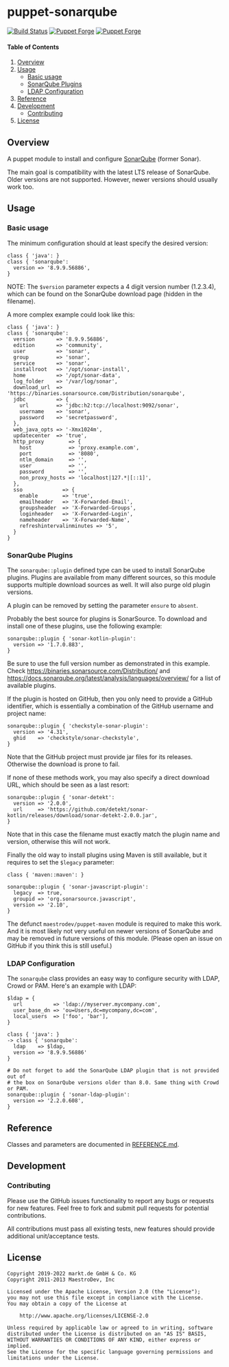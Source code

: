 # puppet-sonarqube

[![Build Status](https://github.com/markt-de/puppet-sonarqube/actions/workflows/ci.yaml/badge.svg)](https://github.com/markt-de/puppet-sonarqube/actions/workflows/ci.yaml)
[![Puppet Forge](https://img.shields.io/puppetforge/v/markt/sonarqube.svg)](https://forge.puppetlabs.com/markt/sonarqube)
[![Puppet Forge](https://img.shields.io/puppetforge/f/markt/sonarqube.svg)](https://forge.puppetlabs.com/markt/sonarqube)

#### Table of Contents

1. [Overview](#overview)
2. [Usage](#usage)
    - [Basic usage](#basic-usage)
    - [SonarQube Plugins](#sonarqube-plugins)
    - [LDAP Configuration](#ldap-configuration)
3. [Reference](#reference)
4. [Development](#development)
    - [Contributing](#contributing)
5. [License](#license)

## Overview

A puppet module to install and configure [SonarQube](https://www.sonarqube.org/) (former Sonar).

The main goal is compatibility with the latest LTS release of SonarQube. Older versions are not supported. However, newer versions should usually work too.

## Usage

### Basic usage

The minimum configuration should at least specify the desired version:

```puppet
class { 'java': }
class { 'sonarqube':
  version => '8.9.9.56886',
}
```

NOTE: The `$version` parameter expects a 4 digit version number (1.2.3.4), which can be found on the SonarQube download page (hidden in the filename).

A more complex example could look like this:

```puppet
class { 'java': }
class { 'sonarqube':
  version       => '8.9.9.56886',
  edition       => 'community',
  user          => 'sonar',
  group         => 'sonar',
  service       => 'sonar',
  installroot   => '/opt/sonar-install',
  home          => '/opt/sonar-data',
  log_folder    => '/var/log/sonar',
  download_url  => 'https://binaries.sonarsource.com/Distribution/sonarqube',
  jdbc          => {
    url         => 'jdbc:h2:tcp://localhost:9092/sonar',
    username    => 'sonar',
    password    => 'secretpassword',
  },
  web_java_opts => '-Xmx1024m',
  updatecenter  => 'true',
  http_proxy        => {
    host            => 'proxy.example.com',
    port            => '8080',
    ntlm_domain     => '',
    user            => '',
    password        => '',
    non_proxy_hosts => 'localhost|127.*|[::1]',
  },
  sso             => {
    enable        => 'true',
    emailheader   => 'X-Forwarded-Email',
    groupsheader  => 'X-Forwarded-Groups',
    loginheader   => 'X-Forwarded-Login',
    nameheader    => 'X-Forwarded-Name',
    refreshintervalinminutes => '5',
  }
}
```

### SonarQube Plugins

The `sonarqube::plugin` defined type can be used to install SonarQube plugins. Plugins are available from many different sources, so this module supports multiple download sources as well. It will also purge old plugin versions.

A plugin can be removed by setting the parameter `ensure` to `absent`.

Probably the best source for plugins is SonarSource. To download and install one of these plugins, use the following example:

```plugin
sonarqube::plugin { 'sonar-kotlin-plugin':
  version => '1.7.0.883',
}
```

Be sure to use the full version number as demonstrated in this example.
Check https://binaries.sonarsource.com/Distribution/ and https://docs.sonarqube.org/latest/analysis/languages/overview/ for a list of available plugins.

If the plugin is hosted on GitHub, then you only need to provide a GitHub identifier, which is essentially a combination of the GitHub username and project name:

```plugin
sonarqube::plugin { 'checkstyle-sonar-plugin':
  version => '4.31',
  ghid    => 'checkstyle/sonar-checkstyle',
}
```

Note that the GitHub project must provide jar files for its releases. Otherwise the download is prone to fail.

If none of these methods work, you may also specify a direct download URL, which should be seen as a last resort:

```plugin
sonarqube::plugin { 'sonar-detekt':
  version => '2.0.0',
  url     => 'https://github.com/detekt/sonar-kotlin/releases/download/sonar-detekt-2.0.0.jar',
}
```

Note that in this case the filename must exactly match the plugin name and version, otherwise this will not work.

Finally the old way to install plugins using Maven is still available, but it requires to set the `$legacy` parameter:

```puppet
class { 'maven::maven': }

sonarqube::plugin { 'sonar-javascript-plugin':
  legacy  => true,
  groupid => 'org.sonarsource.javascript',
  version => '2.10',
}
```

The defunct `maestrodev/puppet-maven` module is required to make this work. And it is most likely not very useful on newer versions of SonarQube and may be removed in future versions of this module. (Please open an issue on GitHub if you think this is still useful.)

### LDAP Configuration

The `sonarqube` class provides an easy way to configure security with LDAP, Crowd or PAM. Here's an example with LDAP:

```puppet
$ldap = {
  url          => 'ldap://myserver.mycompany.com',
  user_base_dn => 'ou=Users,dc=mycompany,dc=com',
  local_users  => ['foo', 'bar'],
}

class { 'java': }
-> class { 'sonarqube':
  ldap    => $ldap,
  version => '8.9.9.56886'
}

# Do not forget to add the SonarQube LDAP plugin that is not provided out of
# the box on SonarQube versions older than 8.0. Same thing with Crowd or PAM.
sonarqube::plugin { 'sonar-ldap-plugin':
  version => '2.2.0.608',
}
```

## Reference

Classes and parameters are documented in [REFERENCE.md](REFERENCE.md).

## Development

### Contributing

Please use the GitHub issues functionality to report any bugs or requests for new features. Feel free to fork and submit pull requests for potential contributions.

All contributions must pass all existing tests, new features should provide additional unit/acceptance tests.

## License

```
Copyright 2019-2022 markt.de GmbH & Co. KG
Copyright 2011-2013 MaestroDev, Inc

Licensed under the Apache License, Version 2.0 (the "License");
you may not use this file except in compliance with the License.
You may obtain a copy of the License at

    http://www.apache.org/licenses/LICENSE-2.0

Unless required by applicable law or agreed to in writing, software
distributed under the License is distributed on an "AS IS" BASIS,
WITHOUT WARRANTIES OR CONDITIONS OF ANY KIND, either express or implied.
See the License for the specific language governing permissions and
limitations under the License.
```
